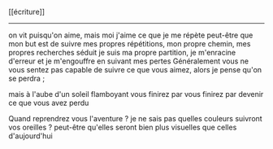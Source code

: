  [[écriture]]

---
on vit puisqu'on aime, mais moi j'aime ce que je me répète
peut-être que mon but est de suivre mes propres répétitions, mon propre chemin, mes propres recherches
séduit je suis ma propre partition, je m'enracine d'erreur et je m'engouffre en suivant mes pertes
Généralement vous ne vous sentez pas capable de suivre ce que vous aimez, alors je pense qu'on se perdra ;

mais à l'aube d'un soleil flamboyant vous finirez par vous finirez par devenir ce que vous avez perdu

Quand reprendrez vous l'aventure ? je ne sais pas 
quelles couleurs suivront vos oreilles ? peut-être qu'elles seront bien plus visuelles que celles d'aujourd'hui
